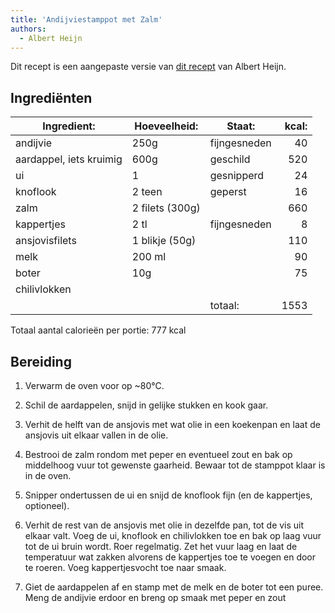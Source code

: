 ```yaml
---
title: 'Andijviestamppot met Zalm'
authors:
  - Albert Heijn
---
```


Dit recept is een aangepaste versie van [dit recept](https://www.ah.nl/allerhande/recept/R-R1194541/andijviestamppot-met-zalm) van Albert Heijn.

## Ingrediënten

| Ingredient:             | Hoeveelheid:    | Staat:       | kcal: |
| ----------------------- | --------------- | ------------ | ----: |
| andijvie                | 250g            | fijngesneden |    40 |
| aardappel, iets kruimig | 600g            | geschild     |   520 |
| ui                      | 1               | gesnipperd   |    24 |
| knoflook                | 2 teen          | geperst      |    16 |
| zalm                    | 2 filets (300g) |              |   660 |
| kappertjes              | 2 tl            | fijngesneden |     8 |
| ansjovisfilets          | 1 blikje (50g)  |              |   110 |
| melk                    | 200 ml          |              |    90 |
| boter                   | 10g             |              |    75 |
| chilivlokken            |                 |              |       |
|                         |                 | totaal:      |  1553 |

Totaal aantal calorieën per portie: 777 kcal

## Bereiding

1. Verwarm de oven voor op ~80°C.

1. Schil de aardappelen, snijd in gelijke stukken en kook gaar.

1. Verhit de helft van de ansjovis met wat olie in een koekenpan en laat de ansjovis uit elkaar vallen in de olie.

1. Bestrooi de zalm rondom met peper en eventueel zout en bak op middelhoog vuur tot gewenste gaarheid. Bewaar tot de stamppot klaar is in de oven.

1. Snipper ondertussen de ui en snijd de knoflook fijn (en de kappertjes, optioneel).

1. Verhit de rest van de ansjovis met olie in dezelfde pan, tot de vis uit elkaar valt. Voeg de ui, knoflook en chilivlokken toe en bak op laag vuur tot de ui bruin wordt. Roer regelmatig. Zet het vuur laag en laat de temperatuur wat zakken alvorens de kappertjes toe te voegen en door te roeren. Voeg kappertjesvocht toe naar smaak.

1. Giet de aardappelen af en stamp met de melk en de boter tot een puree. Meng de andijvie erdoor en breng op smaak met peper en zout
